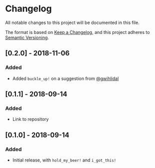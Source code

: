 # Changelog
All notable changes to this project will be documented in this file.

The format is based on [Keep a Changelog](https://keepachangelog.com/en/1.0.0/),
and this project adheres to [Semantic Versioning](https://semver.org/spec/v2.0.0.html).

## [0.2.0] - 2018-11-06
### Added
- Added `buckle_up!` on a suggestion from [@gwihlidal](https://github.com/gwihlidal)

## [0.1.1] - 2018-09-14
### Added
- Link to repository

## [0.1.0] - 2018-09-14
### Added
- Initial release, with `hold_my_beer!` and `i_got_this!`